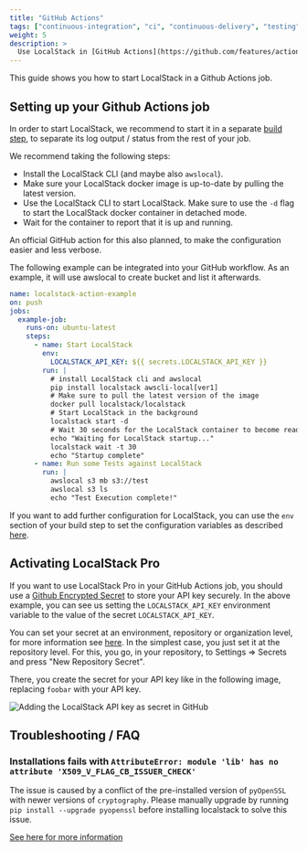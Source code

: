 ```yaml
---
title: "GitHub Actions"
tags: ["continuous-integration", "ci", "continuous-delivery", "testing"] 
weight: 5
description: >
  Use LocalStack in [GitHub Actions](https://github.com/features/actions)
---
```


This guide shows you how to start LocalStack in a Github Actions job.

## Setting up your Github Actions job

In order to start LocalStack, we recommend to start it in a separate [build step][1], to separate its log output / status from the rest of your job.

We recommend taking the following steps:
- Install the LocalStack CLI (and maybe also `awslocal`).
- Make sure your LocalStack docker image is up-to-date by pulling the latest version.
- Use the LocalStack CLI to start LocalStack. Make sure to use the `-d` flag to start the LocalStack docker container in detached mode.
- Wait for the container to report that it is up and running.

An official GitHub action for this also planned, to make the configuration easier and less verbose.

The following example can be integrated into your GitHub workflow.
As an example, it will use awslocal to create bucket and list it afterwards.

```yaml
name: localstack-action-example
on: push
jobs:
  example-job:
    runs-on: ubuntu-latest
    steps:
      - name: Start LocalStack
        env:
          LOCALSTACK_API_KEY: ${{ secrets.LOCALSTACK_API_KEY }}
        run: |
          # install LocalStack cli and awslocal
          pip install localstack awscli-local[ver1]
          # Make sure to pull the latest version of the image
          docker pull localstack/localstack
          # Start LocalStack in the background
          localstack start -d
          # Wait 30 seconds for the LocalStack container to become ready before timing out
          echo "Waiting for LocalStack startup..."
          localstack wait -t 30
          echo "Startup complete"
      - name: Run some Tests against LocalStack
        run: |
          awslocal s3 mb s3://test
          awslocal s3 ls
          echo "Test Execution complete!"
```

If you want to add further configuration for LocalStack, you can use the `env` section of your build step to set the configuration variables as described [here][2].

## Activating LocalStack Pro

If you want to use LocalStack Pro in your GitHub Actions job, you should use a [Github Encrypted Secret][3] to store your API key securely.
In the above example, you can see us setting the `LOCALSTACK_API_KEY` environment variable to the value of the secret `LOCALSTACK_API_KEY`.

You can set your secret at an environment, repository or organization level, for more information see [here][3].
In the simplest case, you just set it at the repository level.
For this, you go, in your repository, to Settings => Secrets and press "New Repository Secret".

There, you create the secret for your API key like in the following image, replacing `foobar` with your API key.

![Adding the LocalStack API key as secret in GitHub](github-create-secret.png)

## Troubleshooting / FAQ

### Installations fails with `AttributeError: module 'lib' has no attribute 'X509_V_FLAG_CB_ISSUER_CHECK'`

The issue is caused by a conflict of the pre-installed version of `pyOpenSSL` with newer versions of `cryptography`.
Please manually upgrade by running `pip install --upgrade pyopenssl` before installing localstack to solve this issue.

[See here for more information](https://github.com/localstack/localstack/pull/6831#issuecomment-1241974114)

[1]: https://docs.github.com/en/actions/learn-github-actions/understanding-github-actions#steps "GitHub Action Build Steps"
[2]: https://docs.github.com/en/actions/using-workflows/workflow-syntax-for-github-actions#jobsjob_idstepsenv "GitHub Action Steps - Environment variables"
[3]: https://docs.github.com/en/actions/security-guides/encrypted-secrets "GitHub Encrypted Secrets"